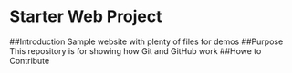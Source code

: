 # Starter Web Project

##Introduction
Sample website with plenty of files for demos
##Purpose
This repository is for showing how Git and GitHub work
##Howe to Contribute



